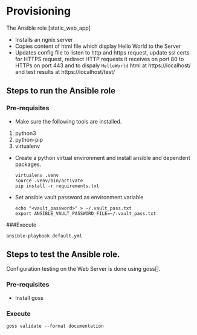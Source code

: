 # Provisioning


The Ansible role [static_web_app]

* Installs an ngnix server
* Copies content of html file which display Hello World to the Server
* Updates config file to listen to http and https request, update ssl certs for
HTTPS request, redirect HTTP requests it receives on port 80 to HTTPs on port 443
and to dispaly `HelloWorld` html at https://localhost/ and test results at
https://localhost/test/

## Steps to run the Ansible role

### Pre-requisites

* Make sure the following tools are installed.

1. python3
2. python-pip
3. virtualenv

* Create a python virtual environment and install ansible and dependent packages.

  ```
  virtualenv .venv
  source .venv/bin/activate
  pip install -r requirements.txt

  ```
* Set ansible vault password as environment variable

  ```
  echo "<vault_password>" > ~/.vault_pass.txt
  export ANSIBLE_VAULT_PASSWORD_FILE=~/.vault_pass.txt
  
  ```

###Execute

  ```
  ansible-playbook default.yml

  ```

## Steps to test the Ansible role.
Configuration testing on the Web Server is done using goss[].


### Pre-requisites
* Install goss

### Execute
  ```
  goss validate --format documentation
  ```
